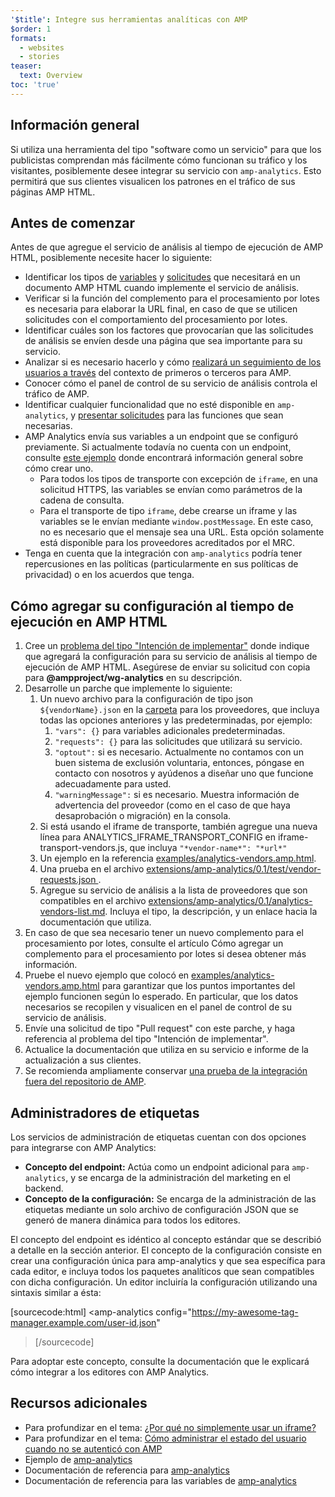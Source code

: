 ```yaml
---
'$title': Integre sus herramientas analíticas con AMP
$order: 1
formats:
  - websites
  - stories
teaser:
  text: Overview
toc: 'true'
---
```


<!--
This file is imported from https://github.com/ampproject/amphtml/blob/main/extensions/amp-analytics/integrating-analytics.md.
Please do not change this file.
If you have found a bug or an issue please
have a look and request a pull request there.
-->

## Información general <a name="overview"></a>

Si utiliza una herramienta del tipo "software como un servicio" para que los publicistas comprendan más fácilmente cómo funcionan su tráfico y los visitantes, posiblemente desee integrar su servicio con `amp-analytics`. Esto permitirá que sus clientes visualicen los patrones en el tráfico de sus páginas AMP HTML.

## Antes de comenzar <a name="before-you-begin"></a>

Antes de que agregue el servicio de análisis al tiempo de ejecución de AMP HTML, posiblemente necesite hacer lo siguiente:

- Identificar los tipos de [variables](https://github.com/ampproject/amphtml/blob/main/extensions/amp-analytics/analytics-vars.md) y [solicitudes](https://github.com/ampproject/amphtml/blob/main/extensions/amp-analytics/amp-analytics.md#requests) que necesitará en un documento AMP HTML cuando implemente el servicio de análisis.
- Verificar si la función del complemento para el procesamiento por lotes es necesaria para elaborar la URL final, en caso de que se utilicen solicitudes con el comportamiento del procesamiento por lotes.
- Identificar cuáles son los factores que provocarían que las solicitudes de análisis se envíen desde una página que sea importante para su servicio.
- Analizar si es necesario hacerlo y cómo [realizará un seguimiento de los usuarios a través](https://github.com/ampproject/amphtml/blob/main/spec/amp-managing-user-state.md) del contexto de primeros o terceros para AMP.
- Conocer cómo el panel de control de su servicio de análisis controla el tráfico de AMP.
- Identificar cualquier funcionalidad que no esté disponible en `amp-analytics`, y [presentar solicitudes](https://github.com/ampproject/amphtml/issues/new) para las funciones que sean necesarias.
- AMP Analytics envía sus variables a un endpoint que se configuró previamente. Si actualmente todavía no cuenta con un endpoint, consulte [este ejemplo](https://github.com/ampproject/amp-publisher-sample#amp-analytics-sample) donde encontrará información general sobre cómo crear uno.
  - Para todos los tipos de transporte con excepción de `iframe`, en una solicitud HTTPS, las variables se envían como parámetros de la cadena de consulta.
  - Para el transporte de tipo `iframe`, debe crearse un iframe y las variables se le envían mediante `window.postMessage`. En este caso, no es necesario que el mensaje sea una URL. Esta opción solamente está disponible para los proveedores acreditados por el MRC.
- Tenga en cuenta que la integración con `amp-analytics` podría tener repercusiones en las políticas (particularmente en sus políticas de privacidad) o en los acuerdos que tenga.

## Cómo agregar su configuración al tiempo de ejecución en AMP HTML <a name="adding-your-configuration-to-the-amp-html-runtime"></a>

1. Cree un [ problema del tipo "Intención de implementar"](https://github.com/ampproject/amphtml/blob/main/extensions/amp-analytics/../../CONTRIBUTING.md#contributing-features) donde indique que agregará la configuración para su servicio de análisis al tiempo de ejecución de AMP HTML. Asegúrese de enviar su solicitud con copia para **@ampproject/wg-analytics** en su descripción.
2. Desarrolle un parche que implemente lo siguiente:
   1. Un nuevo archivo para la configuración de tipo json `${vendorName}.json` en la [carpeta](https://github.com/ampproject/amphtml/tree/master/extensions/amp-analytics/0.1/vendors) para los proveedores, que incluya todas las opciones anteriores y las predeterminadas, por ejemplo:
      1. `"vars": {}` para variables adicionales predeterminadas.
      2. `"requests": {}` para las solicitudes que utilizará su servicio.
      3. `"optout":` si es necesario. Actualmente no contamos con un buen sistema de exclusión voluntaria, entonces, póngase en contacto con nosotros y ayúdenos a diseñar uno que funcione adecuadamente para usted.
      4. `"warningMessage":` si es necesario. Muestra información de advertencia del proveedor (como en el caso de que haya desaprobación o migración) en la consola.
   2. Si está usando el iframe de transporte, también agregue una nueva línea para ANALYTICS_IFRAME_TRANSPORT_CONFIG en iframe-transport-vendors.js, que incluya `"*vendor-name*": "*url*"`
   3. Un ejemplo en la referencia [examples/analytics-vendors.amp.html](https://github.com/ampproject/amphtml/blob/main/extensions/amp-analytics/../../examples/analytics-vendors.amp.html).
   4. Una prueba en el archivo [extensions/amp-analytics/0.1/test/vendor-requests.json ](https://github.com/ampproject/amphtml/blob/main/extensions/amp-analytics/../../extensions/amp-analytics/0.1/test/vendor-requests.json).
   5. Agregue su servicio de análisis a la lista de proveedores que son compatibles en el archivo [extensions/amp-analytics/0.1/analytics-vendors-list.md](https://github.com/ampproject/amphtml/blob/main/extensions/amp-analytics/./analytics-vendors-list.md). Incluya el tipo, la descripción, y un enlace hacia la documentación que utiliza.
3. En caso de que sea necesario tener un nuevo complemento para el procesamiento por lotes, consulte el artículo Cómo agregar un complemento para el procesamiento por lotes si desea obtener más información.
4. Pruebe el nuevo ejemplo que colocó en [examples/analytics-vendors.amp.html](https://github.com/ampproject/amphtml/blob/main/extensions/amp-analytics/../../examples/analytics-vendors.amp.html) para garantizar que los puntos importantes del ejemplo funcionen según lo esperado. En particular, que los datos necesarios se recopilen y visualicen en el panel de control de su servicio de análisis.
5. Envíe una solicitud de tipo "Pull request" con este parche, y haga referencia al problema del tipo "Intención de implementar".
6. Actualice la documentación que utiliza en su servicio e informe de la actualización a sus clientes.
7. Se recomienda ampliamente conservar [una prueba de la integración fuera del repositorio de AMP](https://github.com/ampproject/amphtml/blob/main/extensions/amp-analytics/../../3p/README.md#adding-proper-integration-tests).

## Administradores de etiquetas <a name="tag-managers"></a>

Los servicios de administración de etiquetas cuentan con dos opciones para integrarse con AMP Analytics:

- **Concepto del endpoint:** Actúa como un endpoint adicional para `amp-analytics`, y se encarga de la administración del marketing en el backend.
- **Concepto de la configuración:** Se encarga de la administración de las etiquetas mediante un solo archivo de configuración JSON que se generó de manera dinámica para todos los editores.

El concepto del endpoint es idéntico al concepto estándar que se describió a detalle en la sección anterior. El concepto de la configuración consiste en crear una configuración única para amp-analytics y que sea específica para cada editor, e incluya todos los paquetes analíticos que sean compatibles con dicha configuración. Un editor incluiría la configuración utilizando una sintaxis similar a ésta:

[sourcecode:html]
<amp-analytics
config="https://my-awesome-tag-manager.example.com/user-id.json"

> </amp-analytics>
> [/sourcecode]

Para adoptar este concepto, consulte la documentación que le explicará cómo integrar a los editores con AMP Analytics.

## Recursos adicionales <a name="further-resources"></a>

- Para profundizar en el tema: [¿Por qué no simplemente usar un iframe?](https://github.com/ampproject/amphtml/blob/main/extensions/amp-analytics/why-not-iframe.md)
- Para profundizar en el tema: [Cómo administrar el estado del usuario cuando no se autenticó con AMP](https://github.com/ampproject/amphtml/blob/main/spec/amp-managing-user-state.md)
- Ejemplo de [amp-analytics](https://github.com/ampproject/amp-publisher-sample#amp-analytics-sample)
- Documentación de referencia para [amp-analytics](https://amp.dev/documentation/components/amp-analytics)
- Documentación de referencia para las variables de [amp-analytics](https://github.com/ampproject/amphtml/blob/main/extensions/amp-analytics/analytics-vars.md)
